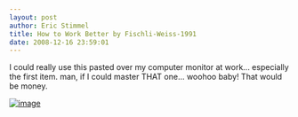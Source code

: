 ```yaml
---
layout: post
author: Eric Stimmel
title: How to Work Better by Fischli-Weiss-1991
date: 2008-12-16 23:59:01
--- 
```



I could really use this pasted over my computer monitor at work... especially the first item. man, if I could master THAT one... woohoo baby! That would be money.

[![image][]][1]

  [image]: http://farm4.static.flickr.com/3139/3033656014_f5dc77c7db_m.jpg
  [1]: http://www.flickr.com/photos/estimmel/3033656014/

